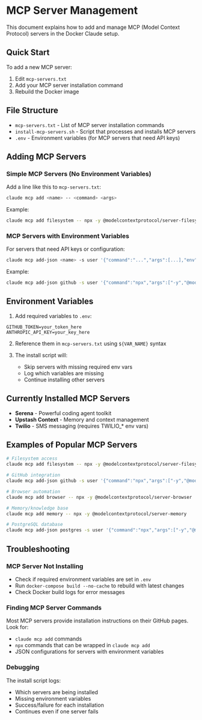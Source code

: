 # MCP Server Management

This document explains how to add and manage MCP (Model Context Protocol) servers in the Docker Claude setup.

## Quick Start

To add a new MCP server:

1. Edit `mcp-servers.txt`
2. Add your MCP server installation command
3. Rebuild the Docker image

## File Structure

- `mcp-servers.txt` - List of MCP server installation commands
- `install-mcp-servers.sh` - Script that processes and installs MCP servers
- `.env` - Environment variables (for MCP servers that need API keys)

## Adding MCP Servers

### Simple MCP Servers (No Environment Variables)

Add a line like this to `mcp-servers.txt`:
```bash
claude mcp add <name> -- <command> <args>
```

Example:
```bash
claude mcp add filesystem -- npx -y @modelcontextprotocol/server-filesystem
```

### MCP Servers with Environment Variables

For servers that need API keys or configuration:
```bash
claude mcp add-json <name> -s user '{"command":"...","args":[...],"env":{"KEY":"${ENV_VAR}"}}'
```

Example:
```bash
claude mcp add-json github -s user '{"command":"npx","args":["-y","@modelcontextprotocol/server-github"],"env":{"GITHUB_TOKEN":"${GITHUB_TOKEN}"}}'
```

## Environment Variables

1. Add required variables to `.env`:
```env
GITHUB_TOKEN=your_token_here
ANTHROPIC_API_KEY=your_key_here
```

2. Reference them in `mcp-servers.txt` using `${VAR_NAME}` syntax

3. The install script will:
   - Skip servers with missing required env vars
   - Log which variables are missing
   - Continue installing other servers

## Currently Installed MCP Servers

- **Serena** - Powerful coding agent toolkit
- **Upstash Context** - Memory and context management
- **Twilio** - SMS messaging (requires TWILIO_* env vars)

## Examples of Popular MCP Servers

```bash
# Filesystem access
claude mcp add filesystem -- npx -y @modelcontextprotocol/server-filesystem

# GitHub integration
claude mcp add-json github -s user '{"command":"npx","args":["-y","@modelcontextprotocol/server-github"],"env":{"GITHUB_TOKEN":"${GITHUB_TOKEN}"}}'

# Browser automation
claude mcp add browser -- npx -y @modelcontextprotocol/server-browser

# Memory/knowledge base
claude mcp add memory -- npx -y @modelcontextprotocol/server-memory

# PostgreSQL database
claude mcp add-json postgres -s user '{"command":"npx","args":["-y","@modelcontextprotocol/server-postgres"],"env":{"POSTGRES_URL":"${DATABASE_URL}"}}'
```

## Troubleshooting

### MCP Server Not Installing
- Check if required environment variables are set in `.env`
- Run `docker-compose build --no-cache` to rebuild with latest changes
- Check Docker build logs for error messages

### Finding MCP Server Commands
Most MCP servers provide installation instructions on their GitHub pages. Look for:
- `claude mcp add` commands
- `npx` commands that can be wrapped in `claude mcp add`
- JSON configurations for servers with environment variables

### Debugging
The install script logs:
- Which servers are being installed
- Missing environment variables
- Success/failure for each installation
- Continues even if one server fails